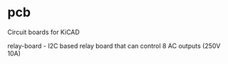 pcb
===

Circuit boards for KiCAD

relay-board - I2C based relay board that can control 8 AC outputs (250V 10A)
